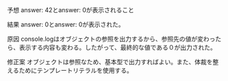 予想
answer: 42とanswer: 0が表示されること

結果
answer: 0とanswer: 0が表示された。

原因
console.logはオブジェクトの参照を出力するから、参照先の値が変わったら、表示する内容も変わる。したがって、最終的な値である０が出力された。

修正案
オブジェクトは参照なため、基本型で出力すればよい。また、体裁を整えるためにテンプレートリテラルを使用する。
<!DOCTYPE html>
<html>
  <body>
    <script>
      let life = { answer: 42 };
      console.log(`answer: ${life.answer}`);
      life.answer = 0;
      console.log(`answer: ${life.answer}`);
    </script>
  </body>
</html>
